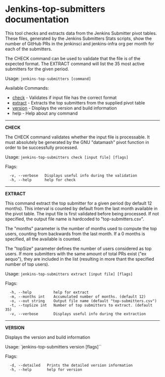# Jenkins-top-submitters documentation

This tool checks and extracts data from the Jenkins Submitter pivot tables.
These files, generated by the Jenkins Submitters Stats scripts, show the
number of GitHub PRs in the jenkinsci and jenkins-infra org per month for each
of the submitters. 

The CHECK command can be used to validate that the file is of the expected format.
The EXTRACT command will list the 35 most active submitters for the given period.

Usage:
  `jenkins-top-submitters [command]`

Available Commands:
  * [check](#CHECK) - Validates if input file has the correct format
  * [extract](#EXTRACT) - Extracts the top submitters from the supplied pivot table
  * [version](#VERSION) - Displays the version and build information
  * help - Help about any command

---
**CHECK** <a name="CHECK"></a>

The CHECK command validates whether the input file is processable.
It must absolutely be generated by the GNU "datamash" pivot function in
order to be successfully processed.

Usage:
  `jenkins-top-submitters check [input file] [flags]`

Flags:
```
  -v, --verbose   Displays useful info during the validation
  -h, --help      help for check
```

---
**EXTRACT** <a name="EXTRACT"></a>

This command extract the top submitter for a given period (by default 12 months).
This interval is counted by default from the last month available in the pivot table.
The input file is first validated before being processed.
If not specified, the output file name is hardcoded to "top-submitters.csv". 

The "months" parameter is the number of months used to compute the top users, 
counting from backwards from the last month. If a 0 months is specified, all the 
available is counted.

The "topSize" parameter defines the number of users considered as top users.
If more submitters with the same amount of total PRs exist ("ex aequo"), they are included in 
the list (resulting in more thant the specified number of top users).

Usage:
  `jenkins-top-submitters extract [input file] [flags]`

Flags:
```
  -h, --help          help for extract
  -m, --months int    Accumulated number of months. (default 12)
  -o, --out string    Output file name (default "top-submitters.csv")
  -t, --topSize int   Number of top submitters to extract. (default 35)
  -v, --verbose       Displays useful info during the extraction 
```

---
**VERSION** <a name="VERSION"></a>

Displays the version and build information

Usage:
  `jenkins-top-submitters version [flags]``

Flags:
```
  -d, --detailed   Prints the detailed version information
  -h, --help       help for version
```
